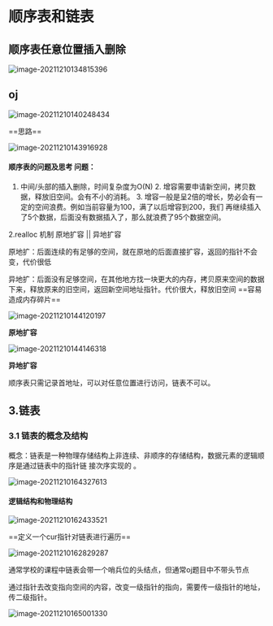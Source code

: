 # 顺序表和链表

##  顺序表任意位置插入删除

![image-20211210134815396](C:\Users\李晓冬\AppData\Roaming\Typora\typora-user-images\image-20211210134815396.png)

## oj

![image-20211210140248434](C:\Users\李晓冬\AppData\Roaming\Typora\typora-user-images\image-20211210140248434.png)



==思路==



![image-20211210143916928](C:\Users\李晓冬\AppData\Roaming\Typora\typora-user-images\image-20211210143916928.png)

#### 顺序表的问题及思考 问题：

 1. 中间/头部的插入删除，时间复杂度为O(N) 2. 增容需要申请新空间，拷贝数据，释放旧空间。会有不小的消耗。 3. 增容一般是呈2倍的增长，势必会有一定的空间浪费。例如当前容量为100，满了以后增容到200，我们 再继续插入了5个数据，后面没有数据插入了，那么就浪费了95个数据空间。

2.realloc 机制 原地扩容 || 异地扩容 

原地扩：后面连续的有足够的空间，就在原地的后面直接扩容，返回的指针不会变，代价很低

异地扩：后面没有足够空间，在其他地方找一块更大的内存，拷贝原来空间的数据下来，释放原来的旧空间，返回新空间地址指针。代价很大，释放旧空间  ==容易造成内存碎片==

![image-20211210144120197](C:\Users\李晓冬\AppData\Roaming\Typora\typora-user-images\image-20211210144120197.png)

**原地扩容**

![image-20211210144146318](C:\Users\李晓冬\AppData\Roaming\Typora\typora-user-images\image-20211210144146318.png)

**异地扩容**

顺序表只需记录首地址，可以对任意位置进行访问，链表不可以。

## 3.链表 

### 3.1 链表的概念及结构 

概念：链表是一种物理存储结构上非连续、非顺序的存储结构，数据元素的逻辑顺序是通过链表中的指针链 接次序实现的 。

![image-20211210164327613](C:\Users\李晓冬\AppData\Roaming\Typora\typora-user-images\image-20211210164327613.png)

#### **逻辑结构和物理结构**



![image-20211210162433521](C:\Users\李晓冬\AppData\Roaming\Typora\typora-user-images\image-20211210162433521.png)

==定义一个cur指针对链表进行遍历==

![image-20211210162829287](C:\Users\李晓冬\AppData\Roaming\Typora\typora-user-images\image-20211210162829287.png)

通常学校的课程中链表会带一个哨兵位的头结点，但通常oj题目中不带头节点

通过指针去改变指向空间的内容，改变一级指针的指向，需要传一级指针的地址，传二级指针。

![image-20211210165001330](C:\Users\李晓冬\AppData\Roaming\Typora\typora-user-images\image-20211210165001330.png)



